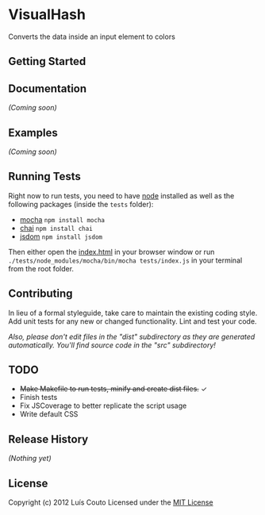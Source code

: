 # VisualHash

Converts the data inside an input element to colors

## Getting Started

## Documentation
_(Coming soon)_

## Examples
_(Coming soon)_

## Running Tests
Right now to run tests, you need to have [node](https://github.com/joyent/node) installed
as well as the following packages (inside the `tests` folder):

* [mocha](https://github.com/visionmedia/mocha) `npm install mocha`
* [chai](https://github.com/logicalparadox/chai/) `npm install chai`
* [jsdom](https://github.com/tmpvar/jsdom) `npm install jsdom`

Then either open the
[index.html](https://github.com/Couto/VisualHash/blob/master/tests/index.html)
in your browser window or run `./tests/node_modules/mocha/bin/mocha
tests/index.js` in your terminal from the root folder.

## Contributing
In lieu of a formal styleguide, take care to maintain the existing coding
style. Add unit tests for any new or changed functionality. Lint and test your
code.

_Also, please don't edit files in the "dist" subdirectory as they are generated
automatically. You'll find source code in the "src" subdirectory!_

## TODO
* ~~Make Makefile to run tests, minify and create dist files.~~ ✓
* Finish tests
* Fix JSCoverage to better replicate the script usage
* Write default CSS

## Release History
_(Nothing yet)_

## License
Copyright (c) 2012 Luís Couto
Licensed under the [MIT License](http://couto.mit-license.org)
